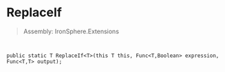 ﻿

# ReplaceIf

> Assembly: IronSphere.Extensions



```


public static T ReplaceIf<T>(this T this, Func<T,Boolean> expression, Func<T,T> output);
```